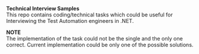 <b>Technical Interview Samples </b> <br>
This repo contains coding/technical tasks which could be useful for Interviewing the Test Automation engineers in .NET.

<b>NOTE</b><br>
The implementation of the task could not be the single and the only one correct.
Current implementation could be only one of the possible solutions.
